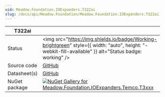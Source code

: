 ```yaml
---
uid: Meadow.Foundation.IOExpanders.T322ai
slug: /docs/api/Meadow.Foundation/Meadow.Foundation.IOExpanders.T322ai
---
```


| T322ai | |
|--------|--------|
| Status | <img src="https://img.shields.io/badge/Working-brightgreen" style={{ width: "auto", height: "-webkit-fill-available" }} alt="Status badge: working" /> |
| Source code | [GitHub](https://github.com/WildernessLabs/Meadow.Foundation/tree/main/Source/Meadow.Foundation.Peripherals/IOExpanders.T3xxx) |
| Datasheet(s) | [GitHub](https://github.com/WildernessLabs/Meadow.Foundation/tree/main/Source/Meadow.Foundation.Peripherals/IOExpanders.T3xxx/Datasheet) |
| NuGet package | <a href="https://www.nuget.org/packages/Meadow.Foundation.IOExpanders.Temco.T3xxx/" target="_blank"><img src="https://img.shields.io/nuget/v/Meadow.Foundation.IOExpanders.Temco.T3xxx.svg?label=Meadow.Foundation.IOExpanders.Temco.T3xxx" alt="NuGet Gallery for Meadow.Foundation.IOExpanders.Temco.T3xxx" /></a> |

